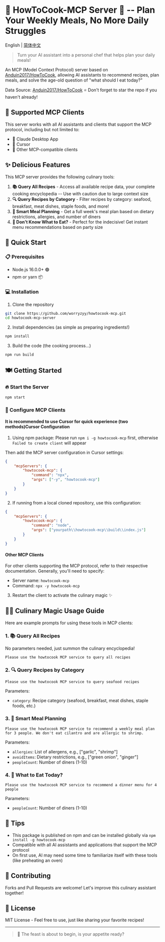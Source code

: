 # 🍳 HowToCook-MCP Server 🥘 -- Plan Your Weekly Meals, No More Daily Struggles

English | [简体中文](./README.md)

> Turn your AI assistant into a personal chef that helps plan your daily meals!

An MCP (Model Context Protocol) server based on [Anduin2017/HowToCook](https://github.com/Anduin2017/HowToCook), allowing AI assistants to recommend recipes, plan meals, and solve the age-old question of "what should I eat today?"

Data Source: [Anduin2017/HowToCook](https://github.com/Anduin2017/HowToCook) ⭐ Don't forget to star the repo if you haven't already!

## 🔌 Supported MCP Clients

This server works with all AI assistants and clients that support the MCP protocol, including but not limited to:

- 🤖 Claude Desktop App
- 📝 Cursor
- 💼 Other MCP-compatible clients

## ✨ Delicious Features

This MCP server provides the following culinary tools:

1. **📚 Query All Recipes** - Access all available recipe data, your complete cooking encyclopedia -- Use with caution due to large context size
2. **🔍 Query Recipes by Category** - Filter recipes by category: seafood, breakfast, meat dishes, staple foods, and more!
3. **🧩 Smart Meal Planning** - Get a full week's meal plan based on dietary restrictions, allergies, and number of diners
4. **🎲 Don't Know What to Eat?** - Perfect for the indecisive! Get instant menu recommendations based on party size

## 🚀 Quick Start

### 📋 Prerequisites

- Node.js 16.0.0+ 🟢
- npm or yarn 📦

### 💻 Installation

1. Clone the repository

```bash
git clone https://github.com/worryzyy/howtocook-mcp.git
cd howtocook-mcp-server
```

2. Install dependencies (as simple as preparing ingredients!)

```bash
npm install
```

3. Build the code (the cooking process...)

```bash
npm run build
```

## 🍽️ Getting Started

### 🔥 Start the Server

```bash
npm start
```

### 🔧 Configure MCP Clients

#### It is recommended to use Cursor for quick experience (two methods)Cursor Configuration

1. Using npm package: Please run `npm i -g howtocook-mcp` first, otherwise `Failed to create client` will appear

Then add the MCP server configuration in Cursor settings:

```json
{
	"mcpServers": {
		"howtocook-mcp": {
			"command": "npx",
			"args": ["-y", "howtocook-mcp"]
		}
	}
}
```

2. If running from a local cloned repository, use this configuration:

```json
{
	"mcpServers": {
		"howtocook-mcp": {
			"command": "node",
			"args": ["yourpath\\howtocook-mcp\\build\\index.js"]
		}
	}
}
```

#### Other MCP Clients

For other clients supporting the MCP protocol, refer to their respective documentation. Generally, you'll need to specify:

- Server name: `howtocook-mcp`
- Command: `npx -y howtocook-mcp`

3. Restart the client to activate the culinary magic ✨

## 🧙‍♂️ Culinary Magic Usage Guide

Here are example prompts for using these tools in MCP clients:

### 1. 📚 Query All Recipes

No parameters needed, just summon the culinary encyclopedia!

```
Please use the howtocook MCP service to query all recipes
```

### 2. 🔍 Query Recipes by Category

```
Please use the howtocook MCP service to query seafood recipes
```

Parameters:

- `category`: Recipe category (seafood, breakfast, meat dishes, staple foods, etc.)

### 3. 🧩 Smart Meal Planning

```
Please use the howtocook MCP service to recommend a weekly meal plan for 3 people. We don't eat cilantro and are allergic to shrimp.
```

Parameters:

- `allergies`: List of allergens, e.g., ["garlic", "shrimp"]
- `avoidItems`: Dietary restrictions, e.g., ["green onion", "ginger"]
- `peopleCount`: Number of diners (1-10)

### 4. 🎲 What to Eat Today?

```
Please use the howtocook MCP service to recommend a dinner menu for 4 people
```

Parameters:

- `peopleCount`: Number of diners (1-10)

## 📝 Tips

- This package is published on npm and can be installed globally via `npm install -g howtocook-mcp`
- Compatible with all AI assistants and applications that support the MCP protocol
- On first use, AI may need some time to familiarize itself with these tools (like preheating an oven)

## 🤝 Contributing

Forks and Pull Requests are welcome! Let's improve this culinary assistant together!

## 📄 License

MIT License - Feel free to use, just like sharing your favorite recipes!

---

> 🍴 The feast is about to begin, is your appetite ready?
